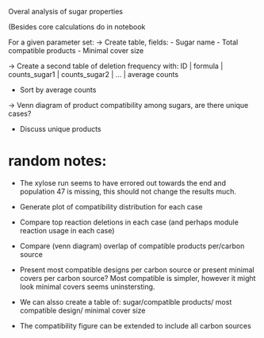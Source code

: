 Overal analysis of sugar properties

(Besides core calculations do in notebook

For a given parameter set:
-> Create table, fields:
	- Sugar name
	- Total compatible products
	- Minimal cover size


-> Create a second table of deletion frequency with:
ID | formula | counts_sugar1 | counts_sugar2 | ... | average counts

- Sort by average counts

-> Venn diagram of product compatibility among sugars,
are there unique cases?
- Discuss unique products


#  random notes:

- The xylose run seems to have errored out towards the end and population 47 is missing, this should not change the results much.

- Generate plot of compatibility distribution for each case
- Compare top reaction deletions in each case (and perhaps module reaction usage in each case)
- Compare (venn diagram) overlap of compatible products per/carbon source
- Present most compatible designs per carbon source or present minimal covers per carbon source? Most compatible is simpler, however it might look minimal covers seems uninstersting.
- We can alsso create a table of: sugar/compatible products/ most compatible design/ minimal cover size
- The compatibility figure can be extended to include all carbon sources

